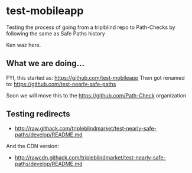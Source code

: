 # test-mobileapp
Testing the process of going from a triplblind repo to Path-Checks by following the same as Safe Paths history

Ken waz here.


## What we are doing...
FYI, this started as:
  https://github.com/test-mobileapp
Then got renamed to:
  https://github.com/test-nearly-safe-paths
  
Soon we will move this to the https://github.com/Path-Check organization

## Testing redirects
* http://raw.githack.com/tripleblindmarket/test-nearly-safe-paths/develop/README.md

And the CDN version:
* http://rawcdn.githack.com/tripleblindmarket/test-nearly-safe-paths/develop/README.md
